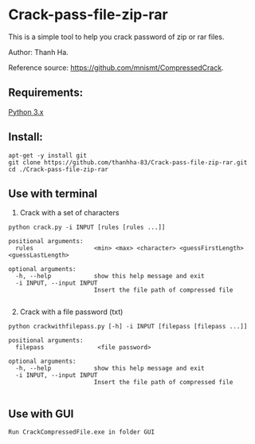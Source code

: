# Crack-pass-file-zip-rar
This is a simple tool to help you crack password of zip or rar files.

Author: Thanh Ha.

Reference source: https://github.com/mnismt/CompressedCrack.

## Requirements:
[Python 3.x](https://www.python.org/downloads/)

## Install:

```
apt-get -y install git
git clone https://github.com/thanhha-83/Crack-pass-file-zip-rar.git
cd ./Crack-pass-file-zip-rar
```

## Use with terminal
1. Crack with a set of characters
```
python crack.py -i INPUT [rules [rules ...]]

positional arguments:
  rules                 <min> <max> <character> <guessFirstLength> <guessLastLength>

optional arguments:
  -h, --help            show this help message and exit
  -i INPUT, --input INPUT
                        Insert the file path of compressed file
                        
```  
2. Crack with a file password (txt)
```
python crackwithfilepass.py [-h] -i INPUT [filepass [filepass ...]]

positional arguments:
  filepass               <file password>

optional arguments:
  -h, --help            show this help message and exit
  -i INPUT, --input INPUT
                        Insert the file path of compressed file
                        
```  
## Use with GUI
```
Run CrackCompressedFile.exe in folder GUI
```
